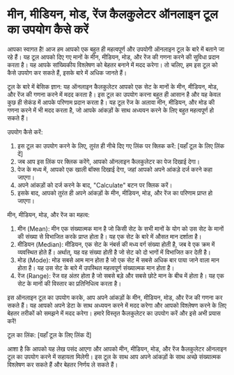 मीन, मीडियन, मोड, रेंज कैलकुलेटर ऑनलाइन टूल का उपयोग कैसे करें
==============================================================

आपका स्वागत है! आज हम आपको एक बहुत ही महत्वपूर्ण और उपयोगी ऑनलाइन टूल के बारे में बताने जा रहे हैं। यह टूल आपको दिए गए मानों के मीन, मीडियन, मोड, और रेंज की गणना करने की सुविधा प्रदान करता है। यह आपके सांख्यिकीय विश्लेषण को बेहतर बनाने में मदद करेगा। तो चलिए, हम इस टूल को कैसे उपयोग कर सकते हैं, इसके बारे में अधिक जानते हैं।

टूल के बारे में बेसिक ज्ञान: यह ऑनलाइन कैलकुलेटर आपको एक सेट के मानों के मीन, मीडियन, मोड, और रेंज की गणना करने में मदद करता है। इस टूल का उपयोग करना बहुत ही आसान है और यह केवल कुछ ही सेकंड में आपके परिणाम प्रदान करता है। यह टूल रेंज के अलावा मीन, मीडियन, और मोड की गणना करने में भी मदद करता है, जो आपके आंकड़ों के साथ अध्ययन करने के लिए बहुत महत्वपूर्ण हो सकते हैं।

उपयोग कैसे करें:

1. इस टूल का उपयोग करने के लिए, तुरंत ही नीचे दिए गए लिंक पर क्लिक करें: \[यहाँ टूल के लिए लिंक दें\]
2. जब आप इस लिंक पर क्लिक करेंगे, आपको ऑनलाइन कैलकुलेटर का पेज दिखाई देगा।
3. पेज के मध्य में, आपको एक खाली बॉक्स दिखाई देगा, जहां आपको अपने आंकड़े दर्ज करने कहा जाएगा।
4. अपने आंकड़ों को दर्ज करने के बाद, "Calculate" बटन पर क्लिक करें।
5. इसके बाद, आपको तुरंत ही अपने आंकड़ों के मीन, मीडियन, मोड, और रेंज का परिणाम प्राप्त हो जाएगा।

मीन, मीडियन, मोड, और रेंज का महत्व:

1. मीन (Mean): मीन एक संख्यात्मक मान है जो किसी सेट के सभी मानों के योग को उस सेट के मानों की संख्या से विभाजित करके प्राप्त होता है। यह एक सेट के बारे में औसत मान दर्शाता है।
2. मीडियन (Median): मीडियन, एक सेट के नंबर्स की मध्य वर्ग संख्या होती है, जब वे एक क्रम में व्यवस्थित होते हैं। अर्थात्, यह वह संख्या होती है जो सेट को दो भागों में विभाजित कर देती है।
3. मोड (Mode): मोड सबसे आम मान होता है जो एक सेट में सबसे अधिक बार पाया जाने वाला मान होता है। यह उस सेट के बारे में उपस्थित महत्वपूर्ण संख्यात्मक मान होता है।
4. रेंज (Range): रेंज वह अंतर होता है जो सबसे बड़े और सबसे छोटे मान के बीच में होता है। यह एक सेट के मानों की विस्तार का प्रतिनिधित्व करता है।

इस ऑनलाइन टूल का उपयोग करके, आप अपने आंकड़ों के मीन, मीडियन, मोड, और रेंज की गणना कर सकते हैं। यह आपको अपने डेटा के साथ अध्ययन करने में मदद करेगा और आपको विश्लेषण करने के लिए बेहतर तरीकों को समझने में मदद करेगा। हमारे विस्तृत कैलकुलेटर का उपयोग करें और इसे अभी प्रयास करें!

टूल का लिंक: \[यहाँ टूल के लिए लिंक दें\]

आशा है कि आपको यह लेख पसंद आएगा और आपको मीन, मीडियन, मोड, और रेंज कैलकुलेटर ऑनलाइन टूल का उपयोग करने में सहायता मिलेगी। इस टूल के साथ आप अपने आंकड़ों के साथ अच्छे संख्यात्मक विश्लेषण कर सकते हैं और बेहतर निर्णय ले सकते हैं।
